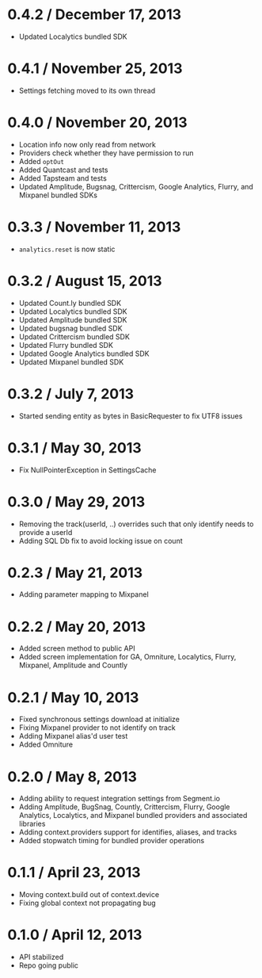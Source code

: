 0.4.2 / December 17, 2013
=================
* Updated Localytics bundled SDK

0.4.1 / November 25, 2013
=================
* Settings fetching moved to its own thread

0.4.0 / November 20, 2013
=================
* Location info now only read from network
* Providers check whether they have permission to run
* Added `optOut`
* Added Quantcast and tests
* Added Tapsteam and tests
* Updated Amplitude, Bugsnag, Crittercism, Google Analytics, Flurry, and Mixpanel bundled SDKs

0.3.3 / November 11, 2013
=================
* `analytics.reset` is now static

0.3.2 / August 15, 2013
=================
* Updated Count.ly bundled SDK
* Updated Localytics bundled SDK
* Updated Amplitude bundled SDK
* Updated bugsnag bundled SDK
* Updated Crittercism bundled SDK
* Updated Flurry bundled SDK
* Updated Google Analytics bundled SDK
* Updated Mixpanel bundled SDK

0.3.2 / July 7, 2013
=================
* Started sending entity as bytes in BasicRequester to fix UTF8 issues

0.3.1 / May 30, 2013
=================
* Fix NullPointerException in SettingsCache

0.3.0 / May 29, 2013
=================
* Removing the track(userId, ..) overrides such that only identify needs to provide a userId
* Adding SQL Db fix to avoid locking issue on count

0.2.3 / May 21, 2013
=================
* Adding parameter mapping to Mixpanel

0.2.2 / May 20, 2013
=================
* Added screen method to public API
* Added screen implementation for GA, Omniture, Localytics, Flurry, Mixpanel, Amplitude and Countly

0.2.1 / May 10, 2013
=================
* Fixed synchronous settings download at initialize
* Fixing Mixpanel provider to not identify on track
* Adding Mixpanel alias'd user test
* Added Omniture

0.2.0 / May 8, 2013
=================
* Adding ability to request integration settings from Segment.io
* Adding Amplitude, BugSnag, Countly, Crittercism, Flurry, Google Analytics, Localytics, and Mixpanel bundled providers and associated libraries
* Adding context.providers support for identifies, aliases, and tracks
* Added stopwatch timing for bundled provider operations

0.1.1 / April 23, 2013
=================
* Moving context.build out of context.device
* Fixing global context not propagating bug

0.1.0 / April 12, 2013
=================
* API stabilized
* Repo going public
